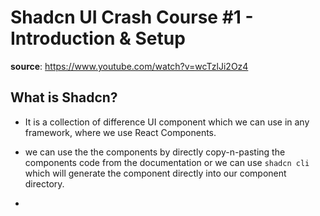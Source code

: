# Shadcn UI Crash Course #1 - Introduction & Setup

**source**: https://www.youtube.com/watch?v=wcTzlJi2Oz4

## What is Shadcn?

- It is a collection of difference UI component which we can use in any framework, where
  we use React Components.

- we can use the the components by directly copy-n-pasting the components code from the
  documentation or we can use `shadcn cli` which will generate the component directly into
  our component directory.

-
